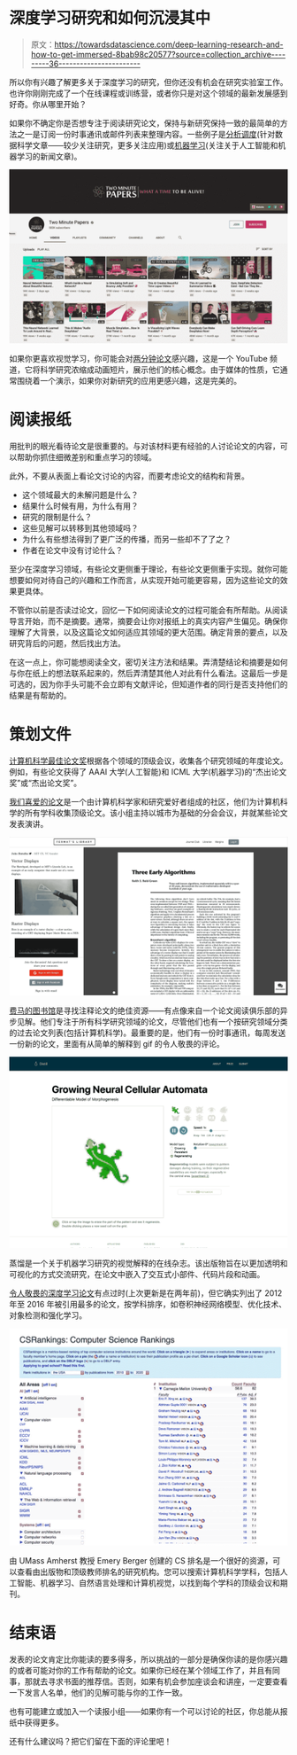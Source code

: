 # 深度学习研究和如何沉浸其中

> 原文：<https://towardsdatascience.com/deep-learning-research-and-how-to-get-immersed-8bab98c20577?source=collection_archive---------36----------------------->

所以你有兴趣了解更多关于深度学习的研究，但你还没有机会在研究实验室工作。也许你刚刚完成了一个在线课程或训练营，或者你只是对这个领域的最新发展感到好奇。你从哪里开始？

如果你不确定你是否想专注于阅读研究论文，保持与新研究保持一致的最简单的方法之一是订阅一份时事通讯或邮件列表来整理内容。一些例子是[分析调度](https://mode.com/analytics-dispatch/archive/)(针对数据科学文章——较少关注研究，更多关注应用)或[机器学习](http://subscribe.machinelearnings.co/)(关注关于人工智能和机器学习的新闻文章)。

![](img/8b671668f59ce2a153201bc626e65570.png)

如果你更喜欢视觉学习，你可能会对[两分钟论文](https://www.youtube.com/user/keeroyz/videos)感兴趣，这是一个 YouTube 频道，它将科学研究浓缩成动画短片，展示他们的核心概念。由于媒体的性质，它通常围绕着一个演示，如果你对新研究的应用更感兴趣，这是完美的。

# 阅读报纸

用批判的眼光看待论文是很重要的。与对该材料更有经验的人讨论论文的内容，可以帮助你抓住细微差别和重点学习的领域。

此外，不要从表面上看论文讨论的内容，而要考虑论文的结构和背景。

*   这个领域最大的未解问题是什么？
*   结果什么时候有用，为什么有用？
*   研究的限制是什么？
*   这些见解可以转移到其他领域吗？
*   为什么有些想法得到了更广泛的传播，而另一些却不了了之？
*   作者在论文中没有讨论什么？

至少在深度学习领域，有些论文更侧重于理论，有些论文更侧重于实现。就你可能想要如何对待自己的兴趣和工作而言，从实现开始可能更容易，因为这些论文的效果更具体。

不管你以前是否读过论文，回忆一下如何阅读论文的过程可能会有所帮助。从阅读导言开始，而不是摘要。通常，摘要会让你对报纸上的真实内容产生偏见。确保你理解了大背景，以及这篇论文如何适应其领域的更大范围。确定背景的要点，以及研究背后的问题，然后找出方法。

在这一点上，你可能想阅读全文，密切关注方法和结果。弄清楚结论和摘要是如何与你在纸上的想法联系起来的，然后弄清楚其他人对此有什么看法。这最后一步是可选的，因为你手头可能不会立即有文献评论，但知道作者的同行是否支持他们的结果是有帮助的。

# 策划文件

[计算机科学最佳论文奖](https://jeffhuang.com/best_paper_awards.html)根据各个领域的顶级会议，收集各个研究领域的年度论文。例如，有些论文获得了 AAAI 大学(人工智能)和 ICML 大学(机器学习)的“杰出论文奖”或“杰出论文奖”。

[我们喜爱的论文](https://github.com/papers-we-love/papers-we-love)是一个由计算机科学家和研究爱好者组成的社区，他们为计算机科学的所有学科收集顶级论文。该小组主持以城市为基础的分会会议，并就某些论文发表演讲。

![](img/9494f4a341f3946e5b78d8c8f01ee9a8.png)

[费马的图书馆](https://fermatslibrary.com/journal_club)是寻找注释论文的绝佳资源——有点像来自一个论文阅读俱乐部的异步见解。他们专注于所有科学研究领域的论文，尽管他们也有一个按研究领域分类的过去论文列表(包括计算机科学)。最重要的是，他们有一份时事通讯，每周发送一份新的论文，里面有从简单的解释到 gif 的令人敬畏的评论。

![](img/83951b36ccbd0a183ee5d491528c719d.png)

蒸馏是一个关于机器学习研究的视觉解释的在线杂志。该出版物旨在以更加透明和可视化的方式交流研究，在论文中嵌入了交互式小部件、代码片段和动画。

[令人敬畏的深度学习论文](https://github.com/terryum/awesome-deep-learning-papers)有点过时(上次更新是在两年前)，但它确实列出了 2012 年至 2016 年被引用最多的论文，按学科排序，如卷积神经网络模型、优化技术、对象检测和强化学习。

![](img/a36d290b80df014735ee914fa6cab5e3.png)

由 UMass Amherst 教授 Emery Berger 创建的 CS 排名是一个很好的资源，可以查看由出版物和顶级教师排名的研究机构。您可以搜索计算机科学学科，包括人工智能、机器学习、自然语言处理和计算机视觉，以找到每个学科的顶级会议和期刊。

# 结束语

发表的论文肯定比你能读的要多得多，所以挑战的一部分是确保你读的是你感兴趣的或者可能对你的工作有帮助的论文。如果你已经在某个领域工作了，并且有同事，那就去寻求书面的推荐信。否则，如果有机会参加座谈会和讲座，一定要查看一下发言人名单，他们的见解可能与你的工作一致。

也有可能建立或加入一个读报小组——如果你有一个可以讨论的社区，你总能从报纸中获得更多。

还有什么建议吗？把它们留在下面的评论里吧！